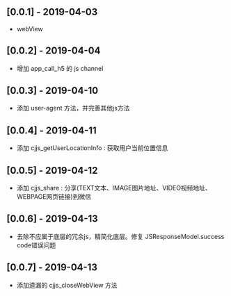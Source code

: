 ## [0.0.1] - 2019-04-03

* webView

## [0.0.2] - 2019-04-04

* 增加 app_call_h5 的 js channel

## [0.0.3] - 2019-04-10

* 添加 user-agent 方法，并完善其他js方法

## [0.0.4] - 2019-04-11

* 添加 cjjs_getUserLocationInfo : 获取用户当前位置信息

## [0.0.5] - 2019-04-12

* 添加 cjjs_share : 分享(TEXT文本、IMAGE图片地址、VIDEO视频地址、WEBPAGE网页链接)到微信
  
## [0.0.6] - 2019-04-13

* 去除不应属于底层的冗余js，精简化底层。修复 JSResponseModel.success code错误问题

## [0.0.7] - 2019-04-13

* 添加遗漏的 cjjs_closeWebView 方法

